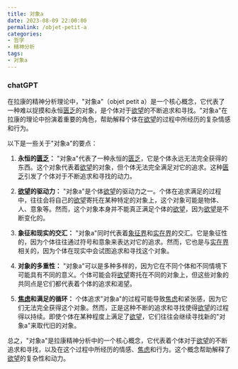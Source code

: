 ```yaml
---
title: 对象a
date: 2023-08-09 22:00:00
permalink: /objet-petit-a
categories:
- 哲学
- 精神分析
tags:
- 对象a
---
```


### chatGPT
在拉康的精神分析理论中，"对象a"（objet petit a）是一个核心概念，它代表了一种难以捉摸和永恒[匮乏](/lack)的对象，是个体对于[欲望](/desire)的不断追求和寻找。"对象a"在拉康的理论中扮演着重要的角色，帮助解释个体在[欲望](/desire)的过程中所经历的复杂情感和行为。

以下是一些关于"对象a"的要点：

1. **永恒的[匮乏](/lack)：** "对象a"代表了一种永恒的[匮乏](/lack)，它是个体永远无法完全获得的东西。这个对象代表着[欲望](/desire)的对象，但个体无法完全满足对它的追求。这种[匮乏](/lack)引发了个体对于不断追求和寻找的动力。

2. **[欲望](/desire)的驱动力：** "对象a"是个体[欲望](/desire)的驱动力之一。个体在追求满足的过程中，往往会将自己的[欲望](/desire)寄托在某种特定的对象上，这个对象可能是物体、人、意象等。然而，这个对象本身并不能真正满足个体的[欲望](/desire)，因为[欲望](/desire)是不断变化的。

3. **象征和现实的交汇：** "对象a"同时代表着[象征界](/symbolic)和[实在界](/real)的交汇。它是象征性的，因为个体往往通过符号和意象来表达对它的追求。然而，它也是与[实在界](/real)相关的，因为个体在现实中会试图追求和寻找这个对象。

4. **对象的多重性：** "对象a"可以是多种多样的，因为它在不同个体和不同情境下可能具有不同的意义。个体可能会将[欲望](/desire)寄托在不同的对象上，但这些对象的共同点是它们都代表着个体的追求和渴望。

5. **[焦虑](/anxiety)和满足的循环：** 个体追求"对象a"的过程可能导致[焦虑](/anxiety)和紧张感，因为它们无法完全获得这个对象。然而，正是这种不断的追求和寻找使得[欲望](/desire)的过程得以持续。即使个体在某种程度上满足了[欲望](/desire)，它们往往会继续寻找新的"对象a"来取代旧的对象。

总之，"对象a"是拉康精神分析中的一个核心概念，它代表着个体对于[欲望](/desire)的不断追求和寻找，以及在这个过程中所经历的情感、[焦虑](/anxiety)和行为。这个概念帮助解释了[欲望](/desire)的复杂性和动力。